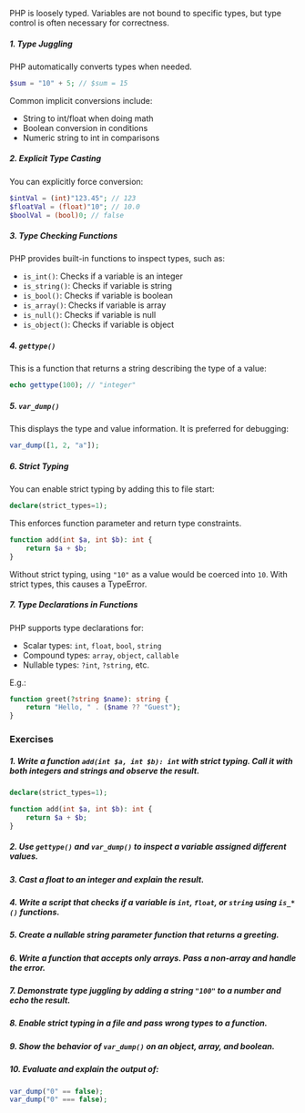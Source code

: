 PHP is loosely typed. Variables are not bound to specific types, but type control is often necessary for correctness.
##### 1. Type Juggling

PHP automatically converts types when needed. 

```php
$sum = "10" + 5; // $sum = 15
```

Common implicit conversions include: 
- String to int/float when doing math
- Boolean conversion in conditions
- Numeric string to int in comparisons

##### 2. Explicit Type Casting

You can explicitly force conversion: 

```php
$intVal = (int)"123.45"; // 123
$floatVal = (float)"10"; // 10.0
$boolVal = (bool)0; // false
```
##### 3. Type Checking Functions

PHP provides built-in functions to inspect types, such as: 

- `is_int()`: Checks if a variable is an integer
- `is_string()`: Checks if variable is string
- `is_bool()`: Checks if variable is boolean
- `is_array()`: Checks if variable is array
- `is_null()`: Checks if variable is null
- `is_object()`: Checks if variable is object
##### 4. `gettype()`

This is a function that returns a string describing the type of a value: 

```php
echo gettype(100); // "integer"
```
##### 5. `var_dump()`

This displays the type and value information. It is preferred for debugging: 

```php 
var_dump([1, 2, "a"]);
```
##### 6. Strict Typing

You can enable strict typing by adding this to file start: 

```php
declare(strict_types=1);
```

This enforces function parameter and return type constraints. 

```php 
function add(int $a, int $b): int {
	return $a + $b;
}
```

Without strict typing, using `"10"` as a value would be coerced into `10`. With strict types, this causes a TypeError. 
##### 7. Type Declarations in Functions

PHP supports type declarations for: 

- Scalar types: `int`, `float`, `bool`, `string`
- Compound types: `array`, `object`, `callable`
- Nullable types: `?int`, `?string`, etc.

E.g.: 
```php
function greet(?string $name): string {
	return "Hello, " . ($name ?? "Guest");
}
```

### **Exercises**

##### 1. Write a function `add(int $a, int $b): int` with strict typing. Call it with both integers and strings and observe the result.

```php
declare(strict_types=1);

function add(int $a, int $b): int {
	return $a + $b;
}
```

##### 2. Use `gettype()` and `var_dump()` to inspect a variable assigned different values.



##### 3. Cast a float to an integer and explain the result.



##### 4. Write a script that checks if a variable is `int`, `float`, or `string` using `is_*()` functions.



##### 5. Create a nullable string parameter function that returns a greeting.



##### 6. Write a function that accepts only arrays. Pass a non-array and handle the error.



##### 7. Demonstrate type juggling by adding a string `"100"` to a number and echo the result.



##### 8. Enable strict typing in a file and pass wrong types to a function.



##### 9. Show the behavior of `var_dump()` on an object, array, and boolean.



##### 10. Evaluate and explain the output of:
```php
var_dump("0" == false);
var_dump("0" === false);
```

